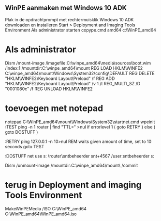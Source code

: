 WinPE aanmaken met Windows 10 ADK
---------------------------------
Plak in de opdrachtprompt met rechtermuisklik
Windows 10 ADK downloaden en installeren
Start > Deployment and Imaging Tools Environment Als administrator starten
copype.cmd amd64 c:\WinPE_amd64

# Als administrator
Dism /mount-image /imagefile:C:\winpe_amd64\media\sources\boot.wim /index:1 /mountdir:C:\winpe_amd64\mount
REG LOAD HKLM\WINFE2 C:\winpe_amd64\mount\Windows\System32\config\DEFAULT
REG DELETE "HKLM\WINFE2\Keyboard Layout\Preload" /f
REG ADD "HKLM\WINFE2\Keyboard Layout\Preload" /v 1 /t REG_MULTI_SZ /D "0001080c" /f
REG UNLOAD HKLM\WINFE2

# toevoegen met notepad
notepad C:\WinPE_amd64\mount\Windows\System32\startnet.cmd
wpeinit
:TEST
ping -n 1 router | find "TTL=" >nul
if errorlevel 1 (
    goto RETRY
) else (
    goto DOSTUFF
)

:RETRY
ping 127.0.0.1 -n 10>nul REM waits given amount of time, set to 10 seconds
goto TEST

:DOSTUFF
net use s: \\router\sntbeheerder snt+4567 /user:sntbeheerder
s:

Dism /unmount-image /mountdir:C:\winpe_amd64\mount\ /commit
# terug in Deployment and imaging Tools Environment
MakeWinPEMedia /ISO C:\WinPE_amd64 C:\WinPE_amd64\WinPE_amd64.iso
